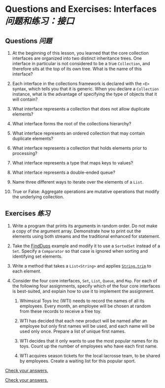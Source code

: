 # Questions and Exercises: Interfaces _问题和练习：接口_


## Questions _问题_


1. At the beginning of this lesson, you learned that the core collection interfaces are organized into two distinct inheritance trees. 
  One interface in particular is not considered to be a true `Collection`, and therefore sits at the top of its own tree. 
  What is the name of this interface?

2. Each interface in the collections framework is declared with the `<E>` syntax, which tells you that it is generic. 
  When you declare a `Collection` instance, what is the advantage of specifying the type of objects that it will contain?

3. What interface represents a collection that does not allow duplicate elements?

4. What interface forms the root of the collections hierarchy?

5. What interface represents an ordered collection that may contain duplicate elements?

6. What interface represents a collection that holds elements prior to processing?

7. What interface represents a type that maps keys to values?

8. What interface represents a double-ended queue?

9. Name three different ways to iterate over the elements of a `List`.

10. True or False: Aggregate operations are mutative operations that modify the underlying collection.


## Exercises _练习_


1. Write a program that prints its arguments in random order. 
  Do not make a copy of the argument array. 
  Demonstrate how to print out the elements using both streams and the traditional enhanced for statement.

2. Take the [FindDups]() example and modify it to use a `SortedSet` instead of a `Set`. 
  Specify a `Comparator` so that case is ignored when sorting and identifying set elements.

3. Write a method that takes a `List<String>` and applies [`String.trim`]() to each element.

4. Consider the four core interfaces, `Set`, `List`, `Queue`, and `Map`. 
  For each of the following four assignments, specify which of the four core interfaces is best-suited, and explain how to use it to implement the assignment.

   1. Whimsical Toys Inc (WTI) needs to record the names of all its employees. Every month, an employee will be chosen at random from these records to receive a free toy.
   
   2. WTI has decided that each new product will be named after an employee but only first names will be used, and each name will be used only once. Prepare a list of unique first names.
   
   3. WTI decides that it only wants to use the most popular names for its toys. Count up the number of employees who have each first name.
   
   4. WTI acquires season tickets for the local lacrosse team, to be shared by employees. Create a waiting list for this popular sport.


[Check your answers.](https://docs.oracle.com/javase/tutorial/collections/interfaces/QandE/answers.html)


[Check your answers.](./answers.md)
